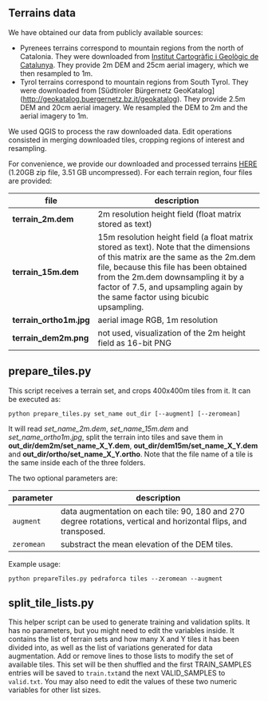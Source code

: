 ## Terrains data

We have obtained our data from publicly available sources:
- Pyrenees terrains correspond to mountain regions from the north of Catalonia. They were downloaded from [Institut Cartogràfic i Geològic de Catalunya](http://www.icc.cat/vissir3/index.html?lang=eng). They provide 2m DEM and 25cm aerial imagery, which we then resampled to 1m. 
- Tyrol terrains correspond to mountain regions from South Tyrol. They were downloaded from [Südtiroler Bürgernetz GeoKatalog] (http://geokatalog.buergernetz.bz.it/geokatalog). They provide 2.5m DEM and 20cm aerial imagery. We resampled the DEM to 2m and the aerial imagery to 1m.

We used QGIS to process the raw downloaded data. Edit operations consisted in merging downloaded tiles, cropping regions of interest and resampling. 

For convenience, we provide our downloaded and processed terrains [HERE](https://www.virvig.eu/fcn-terrains/terrains.zip) (1.20GB zip file, 3.51 GB uncompressed).
For each terrain region, four files are provided:

| file | description |
| ------ | --------- | 
| **terrain_2m.dem** | 2m resolution height field (float matrix stored as text) |
| **terrain_15m.dem** | 15m resolution height field (a float matrix stored as text). Note that the dimensions of this matrix are the same as the 2m.dem file, because this file has been obtained from the 2m.dem downsampling it by a factor of 7.5, and upsampling again by the same factor using bicubic upsampling. |
| **terrain_ortho1m.jpg** | aerial image RGB, 1m resolution |
| **terrain_dem2m.png** | not used, visualization of the 2m height field as 16-bit PNG |



## prepare_tiles.py

This script receives a terrain set, and crops 400x400m tiles from it. It can be executed as:
```
python prepare_tiles.py set_name out_dir [--augment] [--zeromean]
```
It will read *set_name_2m.dem*, *set_name_15m.dem* and *set_name_ortho1m.jpg*, split the terrain into tiles and save them in **out_dir/dem2m/set_name_X_Y.dem**, **out_dir/dem15m/set_name_X_Y.dem** and **out_dir/ortho/set_name_X_Y.ortho**. Note that the file name of a tile is the same inside each of the three folders. 

The two optional parameters are:

| parameter | description |
| --------- | ----------- |
| ```augment``` | data augmentation on each tile: 90, 180 and 270 degree rotations, vertical and horizontal flips, and transposed. |
| ```zeromean``` | substract the mean elevation of the DEM tiles. |

Example usage:
```
python prepareTiles.py pedraforca tiles --zeromean --augment
```

## split_tile_lists.py

This helper script can be used to generate training and validation splits. It has no parameters, but you might need to edit the variables inside. It contains the list of terrain sets and how many X and Y tiles it has been divided into, as well as the list of variations generated for data augmentation. Add or remove lines to those lists to modify the set of available tiles. This set will be then shuffled and the first TRAIN_SAMPLES entries will be saved to ```train.txt```and the next VALID_SAMPLES to ```valid.txt```. You may also need to edit the values of these two numeric variables for other list sizes.
